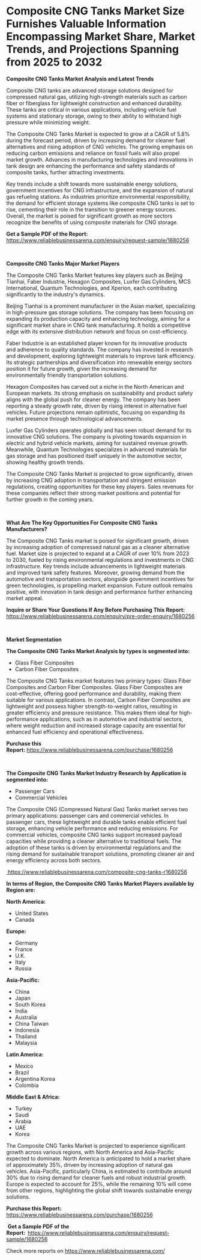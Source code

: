 <p><h1>Composite CNG Tanks Market Size Furnishes Valuable Information Encompassing Market Share, Market Trends, and Projections Spanning from 2025 to 2032</h1></p><p><strong>Composite CNG Tanks Market Analysis and Latest Trends</strong></p>
<p><p>Composite CNG tanks are advanced storage solutions designed for compressed natural gas, utilizing high-strength materials such as carbon fiber or fiberglass for lightweight construction and enhanced durability. These tanks are critical in various applications, including vehicle fuel systems and stationary storage, owing to their ability to withstand high pressure while minimizing weight.</p><p>The Composite CNG Tanks Market is expected to grow at a CAGR of 5.8% during the forecast period, driven by increasing demand for cleaner fuel alternatives and rising adoption of CNG vehicles. The growing emphasis on reducing carbon emissions and reliance on fossil fuels will also propel market growth. Advances in manufacturing technologies and innovations in tank design are enhancing the performance and safety standards of composite tanks, further attracting investments.</p><p>Key trends include a shift towards more sustainable energy solutions, government incentives for CNG infrastructure, and the expansion of natural gas refueling stations. As industries prioritize environmental responsibility, the demand for efficient storage systems like composite CNG tanks is set to rise, cementing their role in the transition to greener energy sources. Overall, the market is poised for significant growth as more sectors recognize the benefits of using composite materials for CNG storage.</p></p>
<p><strong>Get a Sample PDF of the Report:&nbsp;</strong> <a href="https://www.reliablebusinessarena.com/enquiry/request-sample/1680256?utm_campaign=2189&utm_medium=2&utm_source=Github&utm_content=ia&utm_term=08042025&utm_id=composite-cng-tanks">https://www.reliablebusinessarena.com/enquiry/request-sample/1680256</a></p>
<p>&nbsp;</p>
<p><strong>Composite CNG Tanks Major Market Players</strong></p>
<p><p>The Composite CNG Tanks Market features key players such as Beijing Tianhai, Faber Industrie, Hexagon Composites, Luxfer Gas Cylinders, MCS International, Quantum Technologies, and Xperion, each contributing significantly to the industry's dynamics.</p><p>Beijing Tianhai is a prominent manufacturer in the Asian market, specializing in high-pressure gas storage solutions. The company has been focusing on expanding its production capacity and enhancing technology, aiming for a significant market share in CNG tank manufacturing. It holds a competitive edge with its extensive distribution network and focus on cost-efficiency.</p><p>Faber Industrie is an established player known for its innovative products and adherence to quality standards. The company has invested in research and development, exploring lightweight materials to improve tank efficiency. Its strategic partnerships and diversification into renewable energy sectors position it for future growth, given the increasing demand for environmentally friendly transportation solutions.</p><p>Hexagon Composites has carved out a niche in the North American and European markets. Its strong emphasis on sustainability and product safety aligns with the global push for cleaner energy. The company has been reporting a steady growth rate, driven by rising interest in alternative fuel vehicles. Future projections remain optimistic, focusing on expanding its market presence through technological advancements.</p><p>Luxfer Gas Cylinders operates globally and has seen robust demand for its innovative CNG solutions. The company is pivoting towards expansion in electric and hybrid vehicle markets, aiming for sustained revenue growth. Meanwhile, Quantum Technologies specializes in advanced materials for gas storage and has positioned itself uniquely in the automotive sector, showing healthy growth trends.</p><p>The Composite CNG Tanks Market is projected to grow significantly, driven by increasing CNG adoption in transportation and stringent emission regulations, creating opportunities for these key players. Sales revenues for these companies reflect their strong market positions and potential for further growth in the coming years.</p></p>
<p>&nbsp;</p>
<p><strong>What Are The Key Opportunities For Composite CNG Tanks Manufacturers?</strong></p>
<p><p>The Composite CNG Tanks market is poised for significant growth, driven by increasing adoption of compressed natural gas as a cleaner alternative fuel. Market size is projected to expand at a CAGR of over 10% from 2023 to 2030, fueled by rising environmental regulations and investments in CNG infrastructure. Key trends include advancements in lightweight materials and improved tank safety features. Moreover, growing demand from the automotive and transportation sectors, alongside government incentives for green technologies, is propelling market expansion. Future outlook remains positive, with innovation in tank design and performance further enhancing market appeal.</p></p>
<p><strong>Inquire or Share Your Questions If Any Before Purchasing This Report:</strong> <a href="https://www.reliablebusinessarena.com/enquiry/pre-order-enquiry/1680256?utm_campaign=2189&utm_medium=2&utm_source=Github&utm_content=ia&utm_term=08042025&utm_id=composite-cng-tanks">https://www.reliablebusinessarena.com/enquiry/pre-order-enquiry/1680256</a></p>
<p>&nbsp;</p>
<p><strong>Market Segmentation</strong></p>
<p><strong>The Composite CNG Tanks Market Analysis by types is segmented into:</strong></p>
<p><ul><li>Glass Fiber Composites</li><li>Carbon Fiber Composites</li></ul></p>
<p><p>The Composite CNG Tanks market features two primary types: Glass Fiber Composites and Carbon Fiber Composites. Glass Fiber Composites are cost-effective, offering good performance and durability, making them suitable for various applications. In contrast, Carbon Fiber Composites are lightweight and possess higher strength-to-weight ratios, resulting in greater efficiency and pressure resistance. This makes them ideal for high-performance applications, such as in automotive and industrial sectors, where weight reduction and increased storage capacity are essential for enhanced fuel efficiency and operational effectiveness.</p></p>
<p><strong>Purchase this Report:&nbsp;</strong><a href="https://www.reliablebusinessarena.com/purchase/1680256?utm_campaign=2189&utm_medium=2&utm_source=Github&utm_content=ia&utm_term=08042025&utm_id=composite-cng-tanks">https://www.reliablebusinessarena.com/purchase/1680256</a></p>
<p>&nbsp;</p>
<p><strong>The Composite CNG Tanks Market Industry Research by Application is segmented into:</strong></p>
<p><ul><li>Passenger Cars</li><li>Commercial Vehicles</li></ul></p>
<p><p>The Composite CNG (Compressed Natural Gas) Tanks market serves two primary applications: passenger cars and commercial vehicles. In passenger cars, these lightweight and durable tanks enable efficient fuel storage, enhancing vehicle performance and reducing emissions. For commercial vehicles, composite CNG tanks support increased payload capacities while providing a cleaner alternative to traditional fuels. The adoption of these tanks is driven by environmental regulations and the rising demand for sustainable transport solutions, promoting cleaner air and energy efficiency across both sectors.</p></p>
<p><a href="https://www.reliablebusinessarena.com/composite-cng-tanks-r1680256?utm_campaign=2189&utm_medium=2&utm_source=Github&utm_content=ia&utm_term=08042025&utm_id=composite-cng-tanks">&nbsp;https://www.reliablebusinessarena.com/composite-cng-tanks-r1680256</a></p>
<p><strong>In terms of Region, the Composite CNG Tanks Market Players available by Region are:</strong></p>
<p>
    <p> <strong> North America: </strong>
        <ul>
            <li>United States</li>
            <li>Canada</li>
        </ul>
        </p> 
    <p> <strong> Europe: </strong>
        <ul>
            <li>Germany</li>
            <li>France</li>
            <li>U.K.</li>
            <li>Italy</li>
            <li>Russia</li>
        </ul>
        </p> 
    <p> <strong> Asia-Pacific: </strong>
        <ul>
            <li>China</li>
            <li>Japan</li>
            <li>South Korea</li>
            <li>India</li>
            <li>Australia</li>
            <li>China Taiwan</li>
            <li>Indonesia</li>
            <li>Thailand</li>
            <li>Malaysia</li>
        </ul>
        </p> 
    <p> <strong> Latin America: </strong>
        <ul>
            <li>Mexico</li>
            <li>Brazil</li>
            <li>Argentina Korea</li>
            <li>Colombia</li>
        </ul>
        </p> 
    <p> <strong> Middle East & Africa: </strong>
        <ul>
            <li>Turkey</li>
            <li>Saudi</li>
            <li>Arabia</li>
            <li>UAE</li>
            <li>Korea</li>
        </ul>
    </p>
    </p>
<p><p>The Composite CNG Tanks Market is projected to experience significant growth across various regions, with North America and Asia-Pacific expected to dominate. North America is anticipated to hold a market share of approximately 35%, driven by increasing adoption of natural gas vehicles. Asia-Pacific, particularly China, is estimated to contribute around 30% due to rising demand for cleaner fuels and robust industrial growth. Europe is expected to account for 25%, while the remaining 10% will come from other regions, highlighting the global shift towards sustainable energy solutions.</p></p>
<p><strong>Purchase this Report: </strong><a href="https://www.reliablebusinessarena.com/purchase/1680256?utm_campaign=2189&utm_medium=2&utm_source=Github&utm_content=ia&utm_term=08042025&utm_id=composite-cng-tanks">https://www.reliablebusinessarena.com/purchase/1680256</a></p>
<p>&nbsp;<strong>Get a Sample PDF of the Report:&nbsp;&nbsp;</strong><a href="https://www.reliablebusinessarena.com/enquiry/request-sample/1680256?utm_campaign=2189&utm_medium=2&utm_source=Github&utm_content=ia&utm_term=08042025&utm_id=composite-cng-tanks">https://www.reliablebusinessarena.com/enquiry/request-sample/1680256</a></p>
<p><strong></strong></p>
<p>Check more reports on <a href="https://www.reliablebusinessarena.com/?utm_campaign=2189&utm_medium=2&utm_source=Github&utm_content=ia&utm_term=08042025&utm_id=composite-cng-tanks">https://www.reliablebusinessarena.com/</a></p>